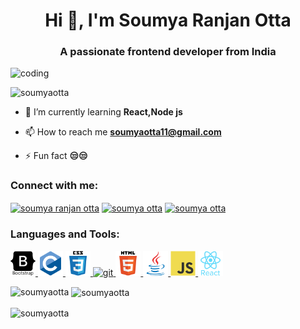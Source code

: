 <h1 align="center">Hi 👋, I'm Soumya Ranjan Otta</h1>
<h3 align="center">A passionate frontend developer from India</h3>

<img align="rigth" alt="coding" width="400" src="![image](https://github.com/SoumyaOtta/SoumyaOtta/assets/114895981/6149d9c2-01d4-48e7-a769-11b04f626e94)
">

<p align="left"> <img src="https://komarev.com/ghpvc/?username=soumyaotta&label=Profile%20views&color=0e75b6&style=flat" alt="soumyaotta" /> </p>

- 🌱 I’m currently learning **React,Node js**

- 📫 How to reach me **soumyaotta11@gmail.com**

- ⚡ Fun fact **😒😒**

<h3 align="left">Connect with me:</h3>
<p align="left">
<a href="https://linkedin.com/in/soumya ranjan otta" target="blank"><img align="center" src="https://raw.githubusercontent.com/rahuldkjain/github-profile-readme-generator/master/src/images/icons/Social/linked-in-alt.svg" alt="soumya ranjan otta" height="30" width="40" /></a>
<a href="https://fb.com/soumya otta" target="blank"><img align="center" src="https://raw.githubusercontent.com/rahuldkjain/github-profile-readme-generator/master/src/images/icons/Social/facebook.svg" alt="soumya otta" height="30" width="40" /></a>
<a href="https://www.leetcode.com/soumya otta" target="blank"><img align="center" src="https://raw.githubusercontent.com/rahuldkjain/github-profile-readme-generator/master/src/images/icons/Social/leet-code.svg" alt="soumya otta" height="30" width="40" /></a>
</p>

<h3 align="left">Languages and Tools:</h3>
<p align="left"> <a href="https://getbootstrap.com" target="_blank" rel="noreferrer"> <img src="https://raw.githubusercontent.com/devicons/devicon/master/icons/bootstrap/bootstrap-plain-wordmark.svg" alt="bootstrap" width="40" height="40"/> </a> <a href="https://www.cprogramming.com/" target="_blank" rel="noreferrer"> <img src="https://raw.githubusercontent.com/devicons/devicon/master/icons/c/c-original.svg" alt="c" width="40" height="40"/> </a> <a href="https://www.w3schools.com/css/" target="_blank" rel="noreferrer"> <img src="https://raw.githubusercontent.com/devicons/devicon/master/icons/css3/css3-original-wordmark.svg" alt="css3" width="40" height="40"/> </a> <a href="https://git-scm.com/" target="_blank" rel="noreferrer"> <img src="https://www.vectorlogo.zone/logos/git-scm/git-scm-icon.svg" alt="git" width="40" height="40"/> </a> <a href="https://www.w3.org/html/" target="_blank" rel="noreferrer"> <img src="https://raw.githubusercontent.com/devicons/devicon/master/icons/html5/html5-original-wordmark.svg" alt="html5" width="40" height="40"/> </a> <a href="https://www.java.com" target="_blank" rel="noreferrer"> <img src="https://raw.githubusercontent.com/devicons/devicon/master/icons/java/java-original.svg" alt="java" width="40" height="40"/> </a> <a href="https://developer.mozilla.org/en-US/docs/Web/JavaScript" target="_blank" rel="noreferrer"> <img src="https://raw.githubusercontent.com/devicons/devicon/master/icons/javascript/javascript-original.svg" alt="javascript" width="40" height="40"/> </a> <a href="https://reactjs.org/" target="_blank" rel="noreferrer"> <img src="https://raw.githubusercontent.com/devicons/devicon/master/icons/react/react-original-wordmark.svg" alt="react" width="40" height="40"/> </a> </p>

<p><img align="left" src="https://github-readme-stats.vercel.app/api/top-langs?username=soumyaotta&show_icons=true&locale=en&layout=compact" alt="soumyaotta" /></p>

<p>&nbsp;<img align="center" src="https://github-readme-stats.vercel.app/api?username=soumyaotta&show_icons=true&locale=en" alt="soumyaotta" /></p>

<p><img align="center" src="https://github-readme-streak-stats.herokuapp.com/?user=soumyaotta&" alt="soumyaotta" /></p>
